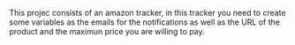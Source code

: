 This projec consists of an amazon tracker, in this tracker you need to create some variables as the emails for the notifications as well as the URL of the product and the maximun price you are willing to pay.